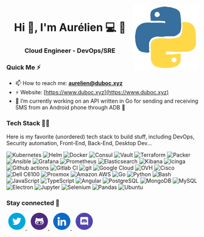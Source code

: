 <!--
### Hi there 👋
**zteeed/zteeed** is a ✨ _special_ ✨ repository because its `README.md` (this file) appears on your GitHub profile.

Here are some ideas to get you started:

- 🔭 I’m currently working on ...
- 🌱 I’m currently learning ...
- 👯 I’m looking to collaborate on ...
- 🤔 I’m looking for help with ...
- 💬 Ask me about ...
- 📫 How to reach me: ...
- 😄 Pronouns: ...
- ⚡ Fun fact: ...
-->

<img align='right' src="python.gif" width="170">
<h1 align="center">Hi 👋, I'm Aurélien 💻 🐧</h1>
<h3 align="center">Cloud Engineer - DevOps/SRE</h3>

<!--
<p align="center">
<img src="https://komarev.com/ghpvc/?username=zteeed&label=Profile%20views&color=0e75b6&style=flat"
     alt="zteeed"/>
</p>
-->

<!--
[![GitHub Aurelien](https://img.shields.io/github/followers/zteeed?label=follow&style=social)](https://github.com/zteeed)
-->

### Quick Me ⚡

- 📫 How to reach me: **aurelien@duboc.xyz**
- ⚡ Website: [https://www.duboc.xyz](https://www.duboc.xyz)
- 🔭 I’m currently working on an API written in Go for sending and receiving SMS from an Android phone through ADB 📱

### Tech Stack 👨‍💻

Here is my favorite (unordered) tech stack to build stuff, including DevOps, Security automation, Front-End, Back-End, Desktop Dev...

<p>
<img alt="Kubernetes" src="https://img.shields.io/badge/-Kubernetes-326CE5?style=flat&logo=Kubernetes&logoColor=white" />
<img alt="Helm" src="https://img.shields.io/badge/-Helm-0F1689?style=flat&logo=Helm&logoColor=white" />
<img alt="Docker" src="https://img.shields.io/badge/-Docker-46a2f1?style=flat&logo=docker&logoColor=white" />
<img alt="Consul" src="https://img.shields.io/badge/-Consul-F24C53?style=flat&logo=Consul&logoColor=white" />
<img alt="Vault" src="https://img.shields.io/badge/-Vault-000000?style=flat&logo=Vault&logoColor=white" />
<img alt="Terraform" src="https://img.shields.io/badge/-Terraform-7B42BC?style=flat&logo=Terraform&logoColor=white" />
<img alt="Packer" src="https://img.shields.io/badge/-Packer-02A8EF?style=flat&logo=Packer&logoColor=white" />
<img alt="Ansible" src="https://img.shields.io/badge/-Ansible-EE0000?style=flat&logo=Ansible&logoColor=white" />
<img alt="Grafana" src="https://img.shields.io/badge/-Grafana-F46800?style=flat&logo=Grafana&logoColor=white" />
<img alt="Prometheus" src="https://img.shields.io/badge/-Prometheus-E6522C?style=flat&logo=Prometheus&logoColor=white" />
<img alt="Elasticsearch" src="https://img.shields.io/badge/-Elasticsearch-005571?style=flat&logo=Elasticsearch&logoColor=white" />
<img alt="Kibana" src="https://img.shields.io/badge/-Kibana-005571?style=flat&logo=Kibana&logoColor=white" />
<img alt="Icinga" src="https://img.shields.io/badge/-Icinga-06062C?style=flat&logo=Icinga&logoColor=white" />
<img alt="Github actions" src="https://img.shields.io/badge/-Github_Actions-2088FF?style=flat&logo=github-actions&logoColor=white" />
<img alt="Gitlab CI" src="https://img.shields.io/badge/-Gitlab CI-FC6D26?style=flat&logo=Gitlab&logoColor=white" />
<img alt="git" src="https://img.shields.io/badge/-Git-F05032?style=flat&logo=git&logoColor=white" />

<img alt="Google Cloud" src="https://img.shields.io/badge/-Google Cloud-4285F4?style=flat&logo=Google Cloud&logoColor=white" />
<img alt="OVH" src="https://img.shields.io/badge/-OVH-123F6D?style=flat&logo=OVH&logoColor=white" />
<img alt="Cisco" src="https://img.shields.io/badge/-Cisco-1BA0D7?style=flat&logo=Cisco&logoColor=white" />
<img alt="Dell C6100" src="https://img.shields.io/badge/-Dell C6100-007DB8?style=flat&logo=Dell&logoColor=white" />
<img alt="Proxmox" src="https://img.shields.io/badge/-Proxmox-E57000?style=flat&logo=Proxmox&logoColor=white" />
<img alt="Amazon AWS" src="https://img.shields.io/badge/-Amazon AWS-232F3E?style=flat&logo=Amazon AWS&logoColor=white" />
<img alt="Go" src="https://img.shields.io/badge/-Go-79D4FD?style=flat&logo=go&logoColor=white"/>
<img alt="Python" src="https://img.shields.io/badge/-Python-3776AB?style=flat&logo=python&logoColor=white"/>
<img alt="Bash" src="https://img.shields.io/badge/-Bash-4EAA25?style=flat&logo=GNU Bash&logoColor=white"/>
<img alt="JavaScript" src="https://img.shields.io/badge/-Javascript-F7DF1E?style=flat&logo=Javascript&logoColor=white" />
<img alt="TypeScript" src="https://img.shields.io/badge/-TypeScript-007ACC?style=flat&logo=typescript&logoColor=white" />
<img alt="Angular" src="https://img.shields.io/badge/-Angular-DD0031?style=flat&logo=Angular&logoColor=white" />
<img alt="PostgreSQL" src="https://img.shields.io/badge/-PostgreSQL-4169E1?style=flat&logo=PostgreSQL&logoColor=white" />
<img alt="MongoDB" src="https://img.shields.io/badge/-MongoDB-13aa52?style=flat&logo=mongodb&logoColor=white" />
<img alt="MySQL" src="https://img.shields.io/badge/-MySQL-4479A1?style=flat&logo=mysql&logoColor=white" />
<img alt="Electron" src="https://img.shields.io/badge/-Electron-47848F?style=flat&logo=electron&logoColor=white"/>
<img alt="Jupyter" src="https://img.shields.io/badge/-Jupyter-F37626?style=flat&logo=Jupyter&logoColor=white"/>
<img alt="Selenium" src="https://img.shields.io/badge/-Selenium-43B02A?style=flat&logo=Selenium&logoColor=white"/>
<img alt="Pandas" src="https://img.shields.io/badge/-Pandas-150458?style=flat&logo=Pandas&logoColor=white"/>
<img alt="Ubuntu" src="https://img.shields.io/badge/-Ubuntu-E95420?style=flat&logo=ubuntu&logoColor=white"/>
</p>

### Stay connected 🤝

<div>
<a style="padding: 5px" href="https://twitter.com/zteeed_">
<img src="./social-icons/twitter.png" height=45 weight=45>
</a>
<a style="padding: 5px" href="https://github.com/zteeed">
<img src="./social-icons/github.png" height=45 weight=45>
</a>
<a style="padding: 5px" href="https://www.linkedin.com/in/aurelien-duboc/">
<img src="./social-icons/linkedin.png" height=45 weight=45>
</a>
<a style="padding: 5px" href="https://discordapp.com/users/zTeeed#2835">
<img src="./social-icons/discord.png" height=45 weight=45>
</a>


</div>